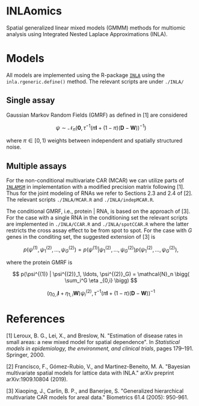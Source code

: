 # INLAomics

Spatial generalized linear mixed models (GMMM) methods for multiomic analysis using Integrated Nested Laplace Approximations (INLA). 

# Models
All models are implemented using the R-package [`INLA`](https://www.r-inla.org/) using the `inla.rgeneric.define()` method. The relevant scripts are under `./INLA/`

## Single assay
Gaussian Markov Random Fields (GMRF) as defined in [1] are considered

$$
\psi \sim \mathcal{N}_{n}\Big(\mathbf{0}, \tau^{-1}\big(\pi\mathbf{I} + (1-\pi)(\mathbf{D}-\mathbf{W})\big)^{-1}\Big)
$$

where $\pi \in [0,1)$ weights between independent and spatially structured noise. 

## Multiple assays
For the non-conditional multivariate CAR (MCAR) we can utilize parts of [`INLAMSM`](https://github.com/becarioprecario/INLAMSM/tree/master) in implementation with a modified precision matrix following [1]. Thus for the joint modeling of RNAs we refer to Sections 2.3 and 2.4 of [2]. The relevant scripts `./INLA/MCAR.R` and `./INLA/indepMCAR.R`.

The conditional GMRF, i.e., protein | RNA, is based on the approach of [3]. For the case with a single RNA in the conditioning set the relevant scripts are implemented in `./INLA/CCAR.R` and `./INLA/spotCCAR.R` where the latter restricts the cross assay effect to be from spot to spot. For the case with $G$ genes in the conditing set, the suggested extension of [3] is

$$
p(\psi^{(1)}, \psi^{(2)}_1, \ldots, \psi^{(2)}_G)= p(\psi^{(1)} | \psi^{(2)}_1, \ldots, \psi^{(2)}_G) p(\psi^{(2)}_1, \ldots, \psi^{(2)}_G),
$$

where the protein GMRF is 

$$
p(\psi^{(1)} | \psi^{(2)}_1, \ldots, \psi^{(2)}_G) = \mathcal{N}_n \bigg( \sum_i^G  \eta _{0,i} \bigg)
$$

$$
\big(\eta_{0,i}\mathbf{I} + \eta_{1,i}\mathbf{W}\big)\psi_i^{(2)}, \tau^{-1}\big(\pi\mathbf{I} + (1-\pi)(\mathbf{D}-\mathbf{W})\big)^{-1}
$$

# References
[1] Leroux, B. G., Lei, X., and Breslow, N. "Estimation of disease rates in small areas: a new mixed model
for spatial dependence". In _Statistical models in epidemiology, the environment, and clinical trials_, pages
179–191. Springer, 2000.

[2] Francisco, F., Gómez-Rubio, V., and Martinez-Beneito,  M. A. "Bayesian multivariate spatial models for lattice data with INLA." arXiv preprint arXiv:1909.10804 (2019).

[3] Xiaoping, J., Carlin, B. P., and Banerjee, S. "Generalized hierarchical multivariate CAR models for areal data." Biometrics 61.4 (2005): 950-961.